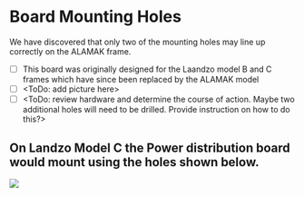 # Board Mounting Holes

We have discovered that only two of the mounting holes may line up correctly on the ALAMAK frame.

* [ ] This board was originally designed for the Laandzo model B and C frames which have since been replaced by the ALAMAK model
* [ ] \<ToDo: add picture here>
* [ ] \<ToDo: review hardware and determine the course of action. Maybe two additional holes will need to be drilled. Provide instruction on how to do this?>

## On Landzo Model C the Power distribution board would mount using the holes shown below.

![](../../../.gitbook/assets/Landzo-TFC-MODEL\_C\_Mounting.png)
